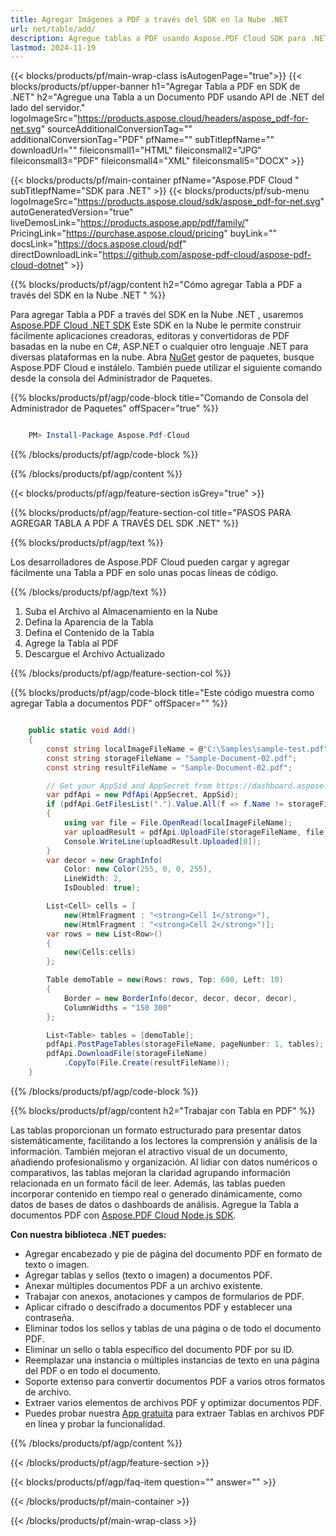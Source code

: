 ```yaml
---
title: Agregar Imágenes a PDF a través del SDK en la Nube .NET
url: net/table/add/
description: Agregue tablas a PDF usando Aspose.PDF Cloud SDK para .NET. Genere dinámicamente disposiciones estructuradas en documentos.
lastmod: 2024-11-19
---
```


{{< blocks/products/pf/main-wrap-class isAutogenPage="true">}}
{{< blocks/products/pf/upper-banner h1="Agregar Tabla a PDF en SDK de .NET" h2="Agregue una Tabla a un Documento PDF usando API de .NET del lado del servidor." logoImageSrc="https://products.aspose.cloud/headers/aspose_pdf-for-net.svg" sourceAdditionalConversionTag="" additionalConversionTag="PDF" pfName="" subTitlepfName="" downloadUrl="" fileiconsmall1="HTML" fileiconsmall2="JPG" fileiconsmall3="PDF" fileiconsmall4="XML" fileiconsmall5="DOCX" >}}

{{< blocks/products/pf/main-container pfName="Aspose.PDF Cloud " subTitlepfName="SDK para .NET" >}}
{{< blocks/products/pf/sub-menu logoImageSrc="https://products.aspose.cloud/sdk/aspose_pdf-for-net.svg"
autoGeneratedVersion="true"
liveDemosLink="https://products.aspose.app/pdf/family/" PricingLink="https://purchase.aspose.cloud/pricing" buyLink="" docsLink="https://docs.aspose.cloud/pdf"  directDownloadLink="https://github.com/aspose-pdf-cloud/aspose-pdf-cloud-dotnet" >}}

{{% blocks/products/pf/agp/content h2="Cómo agregar Tabla a PDF a través del SDK en la Nube .NET " %}}

Para agregar Tabla a PDF a través del SDK en la Nube .NET , usaremos
[Aspose.PDF Cloud .NET SDK](https://products.aspose.cloud/pdf/net/)
Este SDK en la Nube le permite construir fácilmente aplicaciones creadoras, editoras y convertidoras de PDF basadas en la nube en C#, ASP.NET o cualquier otro lenguaje .NET para diversas plataformas en la nube. Abra
[NuGet](https://www.nuget.org/packages/Aspose.Pdf-Cloud)
gestor de paquetes, busque
Aspose.PDF Cloud
e instálelo. También puede utilizar el siguiente comando desde la consola del Administrador de Paquetes.

{{% blocks/products/pf/agp/code-block title="Comando de Consola del Administrador de Paquetes" offSpacer="true" %}}

```powershell

    PM> Install-Package Aspose.Pdf-Cloud

```

{{% /blocks/products/pf/agp/code-block %}}

{{% /blocks/products/pf/agp/content %}}

{{< blocks/products/pf/agp/feature-section isGrey="true" >}}

{{% blocks/products/pf/agp/feature-section-col title="PASOS PARA AGREGAR TABLA A PDF A TRAVÉS DEL SDK .NET" %}}

{{% blocks/products/pf/agp/text %}}

Los desarrolladores de Aspose.PDF Cloud pueden cargar y agregar fácilmente una Tabla a PDF en solo unas pocas líneas de código.

{{% /blocks/products/pf/agp/text %}}

1. Suba el Archivo al Almacenamiento en la Nube
1. Defina la Aparencia de la Tabla
1. Defina el Contenido de la Tabla
1. Agrege la Tabla al PDF
1. Descargue el Archivo Actualizado

{{% /blocks/products/pf/agp/feature-section-col %}}

{{% blocks/products/pf/agp/code-block title="Este código muestra como agregar Tabla a documentos PDF" offSpacer="" %}}

```cs

    public static void Add()
    {
        const string localImageFileName = @"C:\Samples\sample-test.pdf";
        const string storageFileName = "Sample-Document-02.pdf";
        const string resultFileName = "Sample-Document-02.pdf";

        // Get your AppSid and AppSecret from https://dashboard.aspose.cloud (free registration required).
        var pdfApi = new PdfApi(AppSecret, AppSid);
        if (pdfApi.GetFilesList(".").Value.All(f => f.Name != storageFileName))
        {
            using var file = File.OpenRead(localImageFileName);
            var uploadResult = pdfApi.UploadFile(storageFileName, file);
            Console.WriteLine(uploadResult.Uploaded[0]);
        }
        var decor = new GraphInfo(
            Color: new Color(255, 0, 0, 255),
            LineWidth: 2,
            IsDoubled: true);

        List<Cell> cells = [
            new(HtmlFragment : "<strong>Cell 1</strong>"),
            new(HtmlFragment : "<strong>Cell 2</strong>")];
        var rows = new List<Row>()
        {
            new(Cells:cells)
        };

        Table demoTable = new(Rows: rows, Top: 600, Left: 10)
        {
            Border = new BorderInfo(decor, decor, decor, decor),
            ColumnWidths = "150 300"
        };

        List<Table> tables = [demoTable];
        pdfApi.PostPageTables(storageFileName, pageNumber: 1, tables);
        pdfApi.DownloadFile(storageFileName)
            .CopyTo(File.Create(resultFileName));
    }
```

{{% /blocks/products/pf/agp/code-block %}}

{{% blocks/products/pf/agp/content h2="Trabajar con Tabla en PDF" %}}

Las tablas proporcionan un formato estructurado para presentar datos sistemáticamente, facilitando a los lectores la comprensión y análisis de la información. También mejoran el atractivo visual de un documento, añadiendo profesionalismo y organización. Al lidiar con datos numéricos o comparativos, las tablas mejoran la claridad agrupando información relacionada en un formato fácil de leer. Además, las tablas pueden incorporar contenido en tiempo real o generado dinámicamente, como datos de bases de datos o dashboards de análisis.
Agregue la Tabla a documentos PDF con [Aspose.PDF Cloud Node.js SDK](https://products.aspose.cloud/pdf/net/).

**Con nuestra biblioteca .NET puedes:**

+ Agregar encabezado y pie de página del documento PDF en formato de texto o imagen.
+ Agregar tablas y sellos (texto o imagen) a documentos PDF.
+ Anexar múltiples documentos PDF a un archivo existente.
+ Trabajar con anexos, anotaciones y campos de formularios de PDF.
+ Aplicar cifrado o descifrado a documentos PDF y establecer una contraseña.
+ Eliminar todos los sellos y tablas de una página o de todo el documento PDF.
+ Eliminar un sello o tabla específico del documento PDF por su ID.
+ Reemplazar una instancia o múltiples instancias de texto en una página del PDF o en todo el documento.
+ Soporte extenso para convertir documentos PDF a varios otros formatos de archivo.
+ Extraer varios elementos de archivos PDF y optimizar documentos PDF.
+ Puedes probar nuestra [App gratuita](https://products.aspose.app/pdf/table-extraction) para extraer Tablas en archivos PDF en línea y probar la funcionalidad.

{{% /blocks/products/pf/agp/content %}}

{{< /blocks/products/pf/agp/feature-section >}}

{{< blocks/products/pf/agp/faq-item question="" answer="" >}}

{{< /blocks/products/pf/main-container >}}

{{< /blocks/products/pf/main-wrap-class >}}

